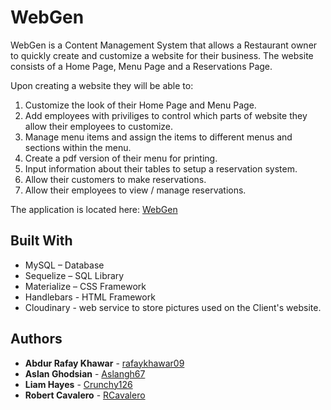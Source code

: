 # WebGen

WebGen is a Content Management System that allows a Restaurant owner to quickly create and customize a website for their business.  The website consists of a Home Page, Menu Page and a Reservations Page. 

Upon creating a website they will be able to:
 1. Customize the look of their Home Page and Menu Page.
 2. Add employees with priviliges to control which parts of website they allow their employees to customize.
 3. Manage menu items and assign the items to different menus and sections within the menu.
 4. Create a pdf version of their menu for printing.
 5. Input information about their tables to setup a reservation system. 
 6. Allow their customers to make reservations.
 7. Allow their employees to view / manage reservations. 

The application is located here: [WebGen]( https://webgen2020.herokuapp.com/) 

## Built With

* MySQL – Database 
* Sequelize – SQL Library
* Materialize – CSS Framework
* Handlebars - HTML Framework
* Cloudinary - web service to store pictures used on the Client's website.


## Authors

* **Abdur Rafay Khawar** - [rafaykhawar09](https://github.com/rafaykhawar09)
* **Aslan Ghodsian** - [Aslangh67](https://github.com/Aslangh67)
* **Liam Hayes** - [Crunchy126](https://github.com/Crunchy126)
* **Robert Cavalero** - [RCavalero](https://github.com/rcavalero)

